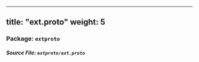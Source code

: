 
---
title: "ext.proto"
weight: 5
---

<!-- Code generated by solo-kit. DO NOT EDIT. -->


### Package: `extproto`

##### Source File: `extproto/ext.proto`






<!-- Start of HubSpot Embed Code -->
<script type="text/javascript" id="hs-script-loader" async defer src="//js.hs-scripts.com/5130874.js"></script>
<!-- End of HubSpot Embed Code -->

